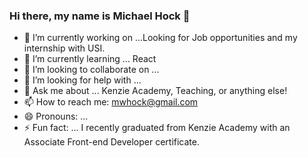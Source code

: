 ### Hi there, my name is Michael Hock 👋


- 🔭 I’m currently working on ...Looking for Job opportunities and my internship with USI.
- 🌱 I’m currently learning ... React
- 👯 I’m looking to collaborate on ...
- 🤔 I’m looking for help with ...
- 💬 Ask me about ... Kenzie Academy, Teaching, or anything else!
- 📫 How to reach me: mwhock@gmail.com
- 😄 Pronouns: ...
- ⚡ Fun fact: ... I recently graduated from Kenzie Academy with an Associate Front-end Developer certificate.

<!--
**mwhock/mwhock** is a ✨ _special_ ✨ repository because its `README.md` (this file) appears on your GitHub profile.

Here are some ideas to get you started:

- 🔭 I’m currently working on ...Looking for Job opportunities and my internship with USI.
- 🌱 I’m currently learning ... React
- 👯 I’m looking to collaborate on ...
- 🤔 I’m looking for help with ...
- 💬 Ask me about ... Kenzie Academy, Teaching, or anything else!
- 📫 How to reach me: mwhock@gmail.com
- 😄 Pronouns: ...
- ⚡ Fun fact: ... I recently graduated from Kenzie Academy with an Associate Front-end Developer certificate.
-->
